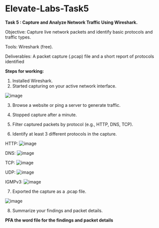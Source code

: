 # Elevate-Labs-Task5

**Task 5 : Capture and Analyze Network Traffic Using Wireshark.**

Objective: Capture live network packets and identify basic protocols and traffic types.

Tools: Wireshark (free).

Deliverables: A packet capture (.pcap) file and a short report of protocols identified

**Steps for working:**
1. Installed Wireshark.
2. Started capturing on your active network interface.

![image](https://github.com/user-attachments/assets/22ad6ca7-dbf2-4ea7-be93-d8e47d5834aa)

3. Browse a website or ping a server to generate traffic.
4. Stopped capture after a minute.

5. Filter captured packets by protocol (e.g., HTTP, DNS, TCP).
6. Identify at least 3 different protocols in the capture.

HTTP:
![image](https://github.com/user-attachments/assets/918e046e-960a-4abc-ad7d-4705714992bf)

DNS:
![image](https://github.com/user-attachments/assets/fc303eaf-439b-45ec-b5c6-2b7e612e0aae)

TCP:
![image](https://github.com/user-attachments/assets/f96d6b8e-ddc0-4e92-b5a8-1278afa50a10)

UDP:
![image](https://github.com/user-attachments/assets/5c0e6009-5619-43a9-8c74-559d8d9370fb)

IGMPv3:
![image](https://github.com/user-attachments/assets/a981161f-7862-482f-ad78-69dd589aeb05)

7. Exported the capture as a .pcap file.

![image](https://github.com/user-attachments/assets/f9bb4630-a415-4b42-b006-bbb79f6df2ed)

8. Summarize your findings and packet details.
   
**PFA the word file for the findings and packet details**
